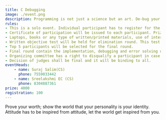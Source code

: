 ```yaml
---
title: C Debugging
image: ./event.png
description: Programming is not just a science but an art. De-bug your way out of the intricately coded C programs to prove your mettle. This event focus on testing the conceptual understanding of programming methodology to implement, test and debug the programs using programming language C.
rules: 
- This is a solo event. Individual participant has to register for the event. Unlimited participants per college/department are allowed. (Please do bring the ID card of college).
- Certificate of participation will be issued to each participant. Prizes and certificates will be - given to the winners.
- Laptops, books or any type of written/printed materials, use of internet/mobile phones arestrictly prohibited.
- Written objective test will be held for elimination round. This test will be of objective questions of multiple choices from C programming language.
- Top 5 participants will be selected for the final round. 
- Final round contain the implementation, debugging and error solving of one/ more programs in C - programming language with prescribed time limit.
- Organizing committee has a right to disqualify a participant in case of any indiscipline.
- Decision of judges shall be final and it will be binding to all.
eventHeads:
    - name: Suraj Salim(CS)
      phone: 7559033442
    - name: Sreelakshmi EC (CS)
      phone: 8304887361
prize: 4000
registration: 100
---
```


Prove your worth; show the world that your personality is your identity. Attitude has to be inspired from attitude, let the world get inspired from you.
